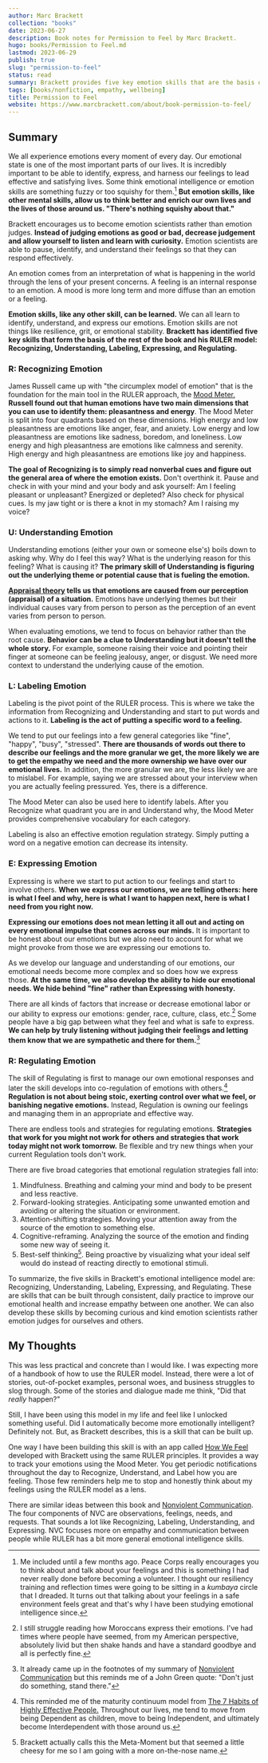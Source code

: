 ```yaml
---
author: Marc Brackett
collection: "books"
date: 2023-06-27
description: Book notes for Permission to Feel by Marc Brackett.
hugo: books/Permission to Feel.md
lastmod: 2023-06-29
publish: true
slug: "permission-to-feel"
status: read
summary: Brackett provides five key emotion skills that are the basis of the book and a framework for becoming more emotionally intelligent and empathetic.
tags: [books/nonfiction, empathy, wellbeing]
title: Permission to Feel
website: https://www.marcbrackett.com/about/book-permission-to-feel/
---
```


## Summary

We all experience emotions every moment of every day. Our emotional state is one of the most important parts of our lives. It is incredibly important to be able to identify, express, and harness our feelings to lead effective and satisfying lives. Some think emotional intelligence or emotion skills are something fuzzy or too squishy for them.[^1] **But emotion skills, like other mental skills, allow us to think better and enrich our own lives and the lives of those around us. "There's nothing squishy about that."**

Brackett encourages us to become emotion scientists rather than emotion judges. **Instead of judging emotions as good or bad, decrease judgement and allow yourself to listen and learn with curiosity.** Emotion scientists are able to pause, identify, and understand their feelings so that they can respond effectively.

An emotion comes from an interpretation of what is happening in the world through the lens of your present concerns. A feeling is an internal response to an emotion. A mood is more long term and more diffuse than an emotion or a feeling.

**Emotion skills, like any other skill, can be learned.** We can all learn to identify, understand, and express our emotions. Emotion skills are not things like resilience, grit, or emotional stability. **Brackett has identified five key skills that form the basis of the rest of the book and his RULER model: Recognizing, Understanding, Labeling, Expressing, and Regulating.**

### R: Recognizing Emotion

James Russell came up with "the circumplex model of emotion" that is the foundation for the main tool in the RULER approach, the [Mood Meter.](https://unhconnect.unh.edu/s/1518/images/gid4/editor_documents/moodmeter-2020.pdf?gid=4&pgid=61&sessionid=82322b97-2258-4307-8e5f-2a6644532467&cc=1) **Russell found out that human emotions have two main dimensions that you can use to identify them: pleasantness and energy**. The Mood Meter is split into four quadrants based on these dimensions. High energy and low pleasantness are emotions like anger, fear, and anxiety. Low energy and low pleasantness are emotions like sadness, boredom, and loneliness. Low energy and high pleasantness are emotions like calmness and serenity. High energy and high pleasantness are emotions like joy and happiness.

**The goal of Recognizing is to simply read nonverbal cues and figure out the general area of where the emotion exists.** Don't overthink it. Pause and check in with your mind and your body and ask yourself: Am I feeling pleasant or unpleasant? Energized or depleted? Also check for physical cues. Is my jaw tight or is there a knot in my stomach? Am I raising my voice?

### U: Understanding Emotion

Understanding emotions (either your own or someone else's) boils down to asking why. Why do I feel this way? What is the underlying reason for this feeling? What is causing it? **The primary skill of Understanding is figuring out the underlying theme or potential cause that is fueling the emotion.**

**[Appraisal theory](https://en.wikipedia.org/wiki/Appraisal_theory) tells us that emotions are caused from our perception (appraisal) of a situation.** Emotions have underlying themes but their individual causes vary from person to person as the perception of an event varies from person to person.

When evaluating emotions, we tend to focus on behavior rather than the root cause. **Behavior can be a clue to Understanding but it doesn't tell the whole story.** For example, someone raising their voice and pointing their finger at someone can be feeling jealousy, anger, or disgust. We need more context to understand the underlying cause of the emotion.

### L: Labeling Emotion

Labeling is the pivot point of the RULER process. This is where we take the information from Recognizing and Understanding and start to put words and actions to it. **Labeling is the act of putting a specific word to a feeling.**

We tend to put our feelings into a few general categories like "fine", "happy", "busy", "stressed". **There are thousands of words out there to describe our feelings and the more granular we get, the more likely we are to get the empathy we need and the more ownership we have over our emotional lives.** In addition, the more granular we are, the less likely we are to mislabel. For example, saying we are stressed about your interview when you are actually feeling pressured. Yes, there is a difference.

The Mood Meter can also be used here to identify labels. After you Recognize what quadrant you are in and Understand why, the Mood Meter provides comprehensive vocabulary for each category.

Labeling is also an effective emotion regulation strategy. Simply putting a word on a negative emotion can decrease its intensity.

### E: Expressing Emotion

Expressing is where we start to put action to our feelings and start to involve others. **When we express our emotions, we are telling others: here is what I feel and why, here is what I want to happen next, here is what I need from you right now.**

**Expressing our emotions does not mean letting it all out and acting on every emotional impulse that comes across our minds.** It is important to be honest about our emotions but we also need to account for what we might provoke from those we are expressing our emotions to.

As we develop our language and understanding of our emotions, our emotional needs become more complex and so does how we express those. **At the same time, we also develop the ability to hide our emotional needs. We hide behind "fine" rather than Expressing with honesty.**

There are all kinds of factors that increase or decrease emotional labor or our ability to express our emotions: gender, race, culture, class, etc.[^2] Some people have a big gap between what they feel and what is safe to express. **We can help by truly listening without judging their feelings and letting them know that we are sympathetic and there for them.**[^3]

### R: Regulating Emotion

The skill of Regulating is first to manage our own emotional responses and later the skill develops into co-regulation of emotions with others.[^4] **Regulation is not about being stoic, exerting control over what we feel, or banishing negative emotions.** Instead, Regulation is owning our feelings and managing them in an appropriate and effective way.

There are endless tools and strategies for regulating emotions. **Strategies that work for you might not work for others and strategies that work today might not work tomorrow.** Be flexible and try new things when your current Regulation tools don't work.

There are five broad categories that emotional regulation strategies fall into:

1. Mindfulness. Breathing and calming your mind and body to be present and less reactive.
2. Forward-looking strategies. Anticipating some unwanted emotion and avoiding or altering the situation or environment.
3. Attention-shifting strategies. Moving your attention away from the source of the emotion to something else.
4. Cognitive-reframing. Analyzing the source of the emotion and finding some new way of seeing it.
5. Best-self thinking[^5]. Being proactive by visualizing what your ideal self would do instead of reacting directly to emotional stimuli.

To summarize, the five skills in Brackett's emotional intelligence model are: Recognizing, Understanding, Labeling, Expressing, and Regulating. These are skills that can be built through consistent, daily practice to improve our emotional health and increase empathy between one another. We can also develop these skills by becoming curious and kind emotion scientists rather emotion judges for ourselves and others.

## My Thoughts

This was less practical and concrete than I would like. I was expecting more of a handbook of how to use the RULER model. Instead, there were a lot of stories, out-of-pocket examples, personal woes, and business struggles to slog through. Some of the stories and dialogue made me think, "Did that _really_ happen?"

Still, I have been using this model in my life and feel like I unlocked something useful. Did I automatically become more emotionally intelligent? Definitely not. But, as Brackett describes, this is a skill that can be built up.

One way I have been building this skill is with an app called [How We Feel](https://howwefeel.org/) developed with Brackett using the same RULER principles. It provides a way to track your emotions using the Mood Meter. You get periodic notifications throughout the day to Recognize, Understand, and Label how you are feeling. Those few reminders help me to stop and honestly think about my feelings using the RULER model as a lens.

There are similar ideas between this book and [Nonviolent Communication](/books/nonviolent-communication/). The four components of NVC are observations, feelings, needs, and requests. That sounds a lot like Recognizing, Labeling, Understanding, and Expressing. NVC focuses more on empathy and communication between people while RULER has a bit more general emotional intelligence skills.

[^1]: Me included until a few months ago. Peace Corps really encourages you to think about and talk about your feelings and this is something I had never really done before becoming a volunteer. I thought our resiliency training and reflection times were going to be sitting in a _kumbaya_ circle that I dreaded. It turns out that talking about your feelings in a safe environment feels great and that's why I have been studying emotional intelligence since.

[^2]: I still struggle reading how Moroccans express their emotions. I've had times where people have seemed, from my American perspective, absolutely livid but then shake hands and have a standard goodbye and all is perfectly fine.

[^3]: It already came up in the footnotes of my summary of [Nonviolent Communication](/books/nonviolent-communication/) but this reminds me of a John Green quote: "Don't just do something, stand there."

[^4]: This reminded me of the maturity continuum model from [The 7 Habits of Highly Effective People.](https://www.franklincovey.com/the-7-habits/) Throughout our lives, me tend to move from being Dependent as children, move to being Independent, and ultimately become Interdependent with those around us.

[^5]: Brackett actually calls this the Meta-Moment but that seemed a little cheesy for me so I am going with a more on-the-nose name.
